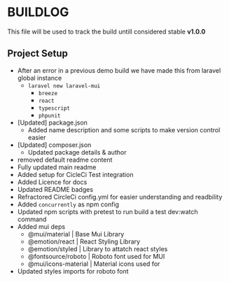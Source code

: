 # BUILDLOG 

This file will be used to track the build untill considered stable **v1.0.0**

## Project Setup

- After an error in a previous demo build we have made this from laravel global instance
    - `laravel new laravel-mui`
        - `breeze`
        - `react`
        - `typescript`
        - `phpunit`
- [Updated] package.json
    - Added name description and some scripts to make version control easier
- [Updated] composer.json
    - Updated package details & author
- removed default readme content
- Fully updated main readme
- Added setup for CicleCi Test integration
- Added Licence for docs
- Updated README badges
- Refractored CircleCi config.yml for easier understanding and readbility
- Added `concurrently` as npm config
- Updated npm scripts with pretest to run build a test dev:watch command
- Added mui deps
    - @mui/material | Base Mui Library
    - @emotion/react | React Styling Library
    - @emotion/styled | Library to attatch react styles
    - @fontsource/roboto | Roboto font used for MUI
    - @mui/icons-material | Material icons used for
- Updated styles imports for roboto font
